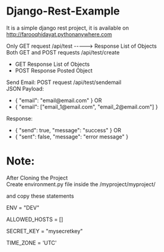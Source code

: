 # Django-Rest-Example

It is a simple django rest project, it is available on http://farooqhidayat.pythonanywhere.com <br/>

Only GET request /api/test -----> Response List of Objects <br/>
Both GET and POST requests /api/test/create <br/>
<ul>
  <li>GET Response List of Objects</li>
  <li>POST Response Posted Object</li>
</ul>
Send Email: POST request /api/test/sendemail <br/> 
JSON Payload: 
<ul>
  <li>{ "email": "email@email.com" } OR</l1> 
  <li>{ "email": ["email_1@email.com", "email_2@email.com"] } </li>
</ul>
Response: 
<ul>
  <li>{ "send": true, "message": "success" } OR</li> 
  <li>{ "sent": false, "message": "error message" } </li>
</ul>

# Note:
After Cloning the Project <br/>
Create environment.py file inside the /myproject/myproject/ <br/>

and copy these statements <br/>

ENV = "DEV" <br/>

ALLOWED_HOSTS = [] <br/>

SECRET_KEY = "mysecretkey" <br/>

TIME_ZONE = 'UTC' <br/>
